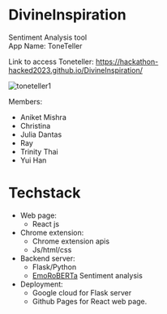 # DivineInspiration    
Sentiment Analysis tool    
App Name: ToneTeller   

Link to access Toneteller:
https://hackathon-hacked2023.github.io/DivineInspiration/

![toneteller1](https://user-images.githubusercontent.com/90366819/211209123-13af2b9c-f248-45bd-af01-be72a2532a95.png)

Members: 
  - Aniket Mishra     
  - Christina     
  - Julia Dantas     
  - Ray     
  - Trinity Thai    
  - Yui Han    
  
  
  
  
# Techstack
- Web page:
  + React js
- Chrome extension:
  + Chrome extension apis
  + Js/html/css
- Backend server:
  - Flask/Python
  - [EmoRoBERTa](https://huggingface.co/arpanghoshal/EmoRoBERTa) Sentiment analysis
- Deployment:
  - Google cloud for Flask server
  - Github Pages for React web page.
